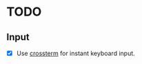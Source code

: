 # TODO

## Input

- [x] Use [crossterm](https://github.com/crossterm-rs/crossterm) for instant keyboard input.
